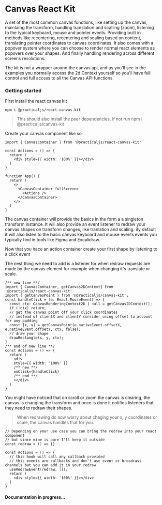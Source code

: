 # Canvas React Kit
A set of the most common canvas functions, like setting up the canvas, maintaing the transform, handling translation and scalling (zoom), listening to the typical keyboard, mouse and pointer events.  Providing built in methods like recentering, recentering and scaling based on content, translating pointer coordinates to canvas coordinates. It also comes with a popover system where you can choose to render normal react elements as popovers over your shapes. And finally handling rendering across different screens resolutions.

The kit is not a wrapper around the canvas api, and as you'll see in the examples you normally access the 2d Context yourself so you'll have full control and full access to all the Canvas API functions.
### Getting started

First install the react canvas kit

```npm
npm i @practicaljs/react-canvas-kit
```
> This should also install the peer dependencies, if not run npm i @practicaljs/canvas-kit


Create your canvas component like so

```tsx
import { CanvasContainer } from '@practicaljs/react-canvas-kit'

const Actions = () => {
  return (
    <div style={{ width: '100%' }}></div>
  )
}

function App() {
  return (
    <>
      <CanvasContainer fullScreen>
        <Actions />
      </CanvasContainer>
    </>
  )
}
```

The canvas container will provide the basics in the form a a singleton transform instance.
It will also provide an event listener to redraw your canvas shapes on transform changes, like tranlation and scaling.
By default it will also listen to the basic canvas keyboard and mouse events events you typically find in tools like Figma and Excalidraw.


Now that you hace an action container create your first shape by listening to a click event


The nest thing we need to add is a listener for when redraw requests are made by the canvas element for example when changing it's translate or scale.
```tsx
/** new line **/
import { CanvasContainer, getCanvas2DContext} from '@practicaljs/react-canvas-kit'
import { getCanvasPoint } from '@practicaljs/canvas-kit';
const handleClick = (e: React.MouseEvent) => {
  const ctx: CanvasRenderingContext2D | null = getCanvas2DContext();
  if (!ctx) return;
  // get the canvas point off your click coordinates
  // instead of clientX and clientY consider using offset to account for any padding
  const [x, y] = getCanvasPoint(e.nativeEvent.offsetX, e.nativeEvent.offsetY, ctx, false);
  // draw your shape
  drawRectangle(x, y, ctx);
}
/** end of new line **/
const Actions = () => {
  return (
    <div 
    style={{ width: '100%' }} 
    /** new **/
    onClick={handleClick}
    /** end **/
    ></div>
  )
}
```


You might have noticed that on scroll or zoom the canvas is clearing, the canvas is changing the transform and once is done it notifies listeners that they need to redraw their shapes.

>When redrawing do now worry about chaging your x, y coordinates or scale, the canvas handles that for you.

```tsx
// Depending on your use case you can bring the redraw into your react component
// but since mine is pure I'll keep it outside
const redraw = () => {}

const Actions = () => {
  // this hook will call any callback provided
  // this events are callbacks and don't use event or broadcast channels but you can add it in your redraw
  useRedrawEvent(redraw, []);
  return (
    <div style={{ width: '100%' }}></div>
  )
}
```

#### Documentation in progress...

